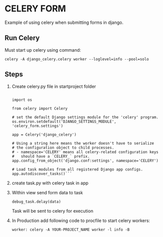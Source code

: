 # CELERY FORM

Example of using celery when submitting forms in django.

## Run Celery

Must start up celery using command:

```celery -A django_celery.celery worker --loglevel=info --pool=solo ``` 

## Steps

1. Create celery.py file in startproject folder

    ``` from __future__ import absolute_import, unicode_literals

    import os

    from celery import Celery

    # set the default Django settings module for the 'celery' program.
    os.environ.setdefault('DJANGO_SETTINGS_MODULE', 'celery_form.settings')

    app = Celery('django_celery')

    # Using a string here means the worker doesn't have to serialize
    # the configuration object to child processes.
    # - namespace='CELERY' means all celery-related configuration keys
    #   should have a `CELERY_` prefix.
    app.config_from_object('django.conf:settings', namespace='CELERY')

    # Load task modules from all registered Django app configs.
    app.autodiscover_tasks()```

2. create task.py with celery task in app

3. Within view send form data to task

    ``` debug_task.delay(data) ```

    Task will be sent to celery for execution

4. In Production add following code to procfile to start celery workers:

    ``` worker: celery -A YOUR-PROJECT_NAME worker -l info -B ```